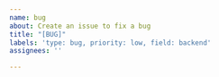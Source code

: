 ```yaml
---
name: bug 
about: Create an issue to fix a bug
title: "[BUG]"
labels: 'type: bug, priority: low, field: backend'
assignees: ''

---
```

